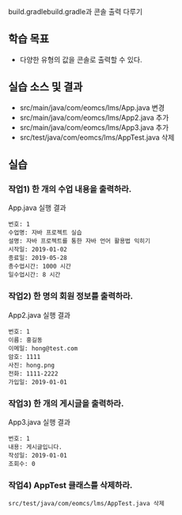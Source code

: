 build.gradlebuild.gradle과 콘솔 출력 다루기

## 학습 목표

- 다양한 유형의 값을 콘솔로 출력할 수 있다.

## 실습 소스 및 결과

- src/main/java/com/eomcs/lms/App.java 변경
- src/main/java/com/eomcs/lms/App2.java 추가
- src/main/java/com/eomcs/lms/App3.java 추가
- src/test/java/com/eomcs/lms/AppTest.java 삭제

## 실습

### 작업1) 한 개의 수업 내용을 출력하라.

App.java 실행 결과

```
번호: 1
수업명: 자바 프로젝트 실습
설명: 자바 프로젝트를 통한 자바 언어 활용법 익히기
시작일: 2019-01-02
종료일: 2019-05-28
총수업시간: 1000 시간
일수업시간: 8 시간
```

### 작업2) 한 명의 회원 정보를 출력하라.

App2.java 실행 결과

```
번호: 1
이름: 홍길동
이메일: hong@test.com
암호: 1111
사진: hong.png
전화: 1111-2222
가입일: 2019-01-01
```

### 작업3) 한 개의 게시글을 출력하라.

App3.java 실행 결과

```
번호: 1
내용: 게시글입니다.
작성일: 2019-01-01
조회수: 0
```

### 작업4) AppTest 클래스를 삭제하라.

```
src/test/java/com/eomcs/lms/AppTest.java 삭제
```
